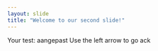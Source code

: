 ```yaml
---
layout: slide
title: "Welcome to our second slide!"
---
```

Your test: aangepast
Use the left arrow to go ack
